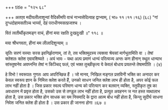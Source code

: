 +++
title = "१२५ ६८"

+++
अतएव मदीयलीलाशून्यां वैदिकीमपि वाचं नाभ्यसेदित्याह द्वाभ्याम्, ( भा० ११।११।१६) (६८) "गां दुग्धदोहामसतीञ्च भार्य्या, देहं पराधीनमसत्प्रजाश्च । 

वितं त्वतीर्थीकृतमङ्ग वाचं, हीनां मया रक्षति दुःखदुःखी ॥" ११८ ॥ 

मया श्रीभगवता, हीनां मम लीलादिशून्याम् ॥ 

सृतिः सरणं यस्याः सरस इवनिर्झराणाम्, तां ते, तव भक्तिमुदस्य त्यक्त्वा श्रेयसां मार्गभूतामिति वा । तेषां क्लेशलः क्लेश एवावशिष्यते । अयं भावः - यथा अल्प प्रमाणं धान्यं परित्यज्य अन्तः कण हीनान् स्थूल धान्याभ सांस्तुषानेव अवघ्नन्ति तेषां न किञ्चिद् फलं, एवं भक्त तुच्छीकृत्य ये केवलं बोधाय प्रयतन्ते तेषामपीति । (४) 

हे विभो ! स्वरूपतः गुणतः आप अपरिच्छिन्न हैं । जो मानव, निखिल मङ्गल प्रसविनी भक्ति का अनादर कर केवल स्वरूप ज्ञान के निमित्त क्लेश करते हैं, उनको साधन जनित क्लेश लाभ ही होता है, अपर कोई फल लाभ नहीं होता है । जिस प्रकार स्वल्प परिमाण धान्य को परित्याग कर बलवान् व्यक्ति, स्तुपीकृत तुष का अवधातन में प्रवृत्त होता है, उसको उस से तण्डुल लाभ नहीं होता है, प्रत्युत अवहनन ज नत हस्त व्यथालाभ होता है, उस प्रकार भक्ति होन साधक का यम नियमादि के द्वारा आत्म बोध नहीं होता है, किन्तु सुदीर्घ साधना निवेश जनित क्लेश ही होता है । उस प्रकार ही जानना होगा ॥६७ ॥ 
